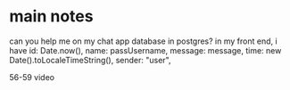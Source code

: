 # main notes

can you help me on my chat app database in postgres? in my front end, i have
id: Date.now(),
name:  passUsername,
message: message,
time: new Date().toLocaleTimeString(),
sender: "user",


56-59 video